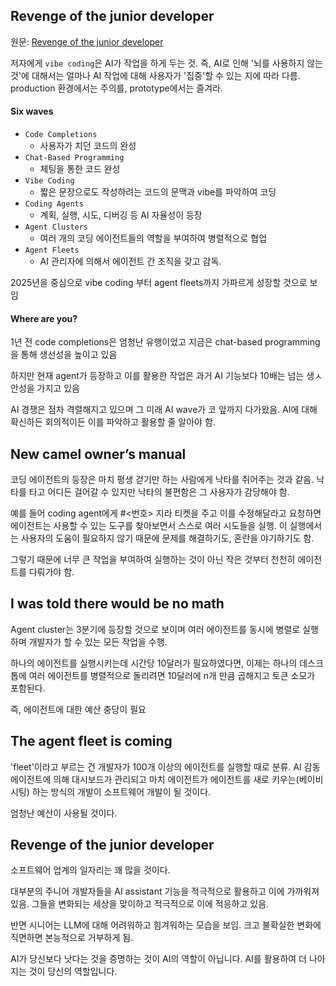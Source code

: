 ## Revenge of the junior developer

원문: [Revenge of the junior developer](https://sourcegraph.com/blog/revenge-of-the-junior-developer)

저자에게 `vibe coding`은 AI가 작업을 하게 두는 것. 즉, AI로 인해 '뇌를 사용하지 않는 것'에 대해서는 얼마나 AI 작업에 대해 사용자가 '집중'할 수 있는 지에 따라 다름. production 환경에서는 주의를, prototype에서는 즐겨라.

#### Six waves

-   `Code Completions`
    -   사용자가 치던 코드의 완성
-   `Chat-Based Programming`
    -   체팅을 통한 코드 완성
-   `Vibe Coding`
    -   짧은 문장으로도 작성하려는 코드의 문맥과 vibe를 파악하여 코딩
-   `Coding Agents`
    -   계획, 실행, 시도, 디버깅 등 AI 자율성이 등장
-   `Agent Clusters`
    -   여러 개의 코딩 에이전트들의 역할을 부여하여 병렬적으로 협업
-   `Agent Fleets`
    -   AI 관리자에 의해서 에이전트 간 조직을 갖고 감독.

2025년을 중심으로 vibe coding 부터 agent fleets까지 가파르게 성장할 것으로 보임

#### Where are you?

1년 전 code completions은 엄청난 유행이었고 지금은 chat-based programming을 통해 생선성을 높이고 있음

하지만 현재 agent가 등장하고 이를 활용한 작업은 과거 AI 기능보다 10배는 넘는 생ㅅ안성을 가지고 있음

AI 경쟁은 점차 격렬해지고 있으며 그 미래 AI wave가 코 앞까지 다가왔음. AI에 대해 확신하든 회의적이든 이를 파악하고 활용할 줄 알아야 함.

## New camel owner’s manual

코딩 에이전트의 등장은 마치 평생 걷기만 하는 사람에게 낙타를 쥐어주는 것과 같음. 낙타를 타고 어디든 걸어갈 수 있지만 낙타의 불편함은 그 사용자가 감당해야 함.

예를 들어 coding agent에게 #<번호> 지라 티켓을 주고 이를 수정해달라고 요청하면 에이전트는 사용할 수 있는 도구를 찾아보면서 스스로 여러 시도들을 실행. 이 실행에서는 사용자의 도움이 필요하지 않기 때문에 문제를 해결하기도, 혼란을 야기하기도 함.

그렇기 때문에 너무 큰 작업을 부여하여 실행하는 것이 아닌 작은 것부터 천천히 에이전트를 다뤄가야 함.

## I was told there would be no math

Agent cluster는 3분기에 등장할 것으로 보이며 여러 에이전트를 동시에 병렬로 실행하며 개발자가 할 수 있는 모든 작업을 수행.

하나의 에이전트를 실행시키는데 시간당 10달러가 필요하였다면, 이제는 하나의 데스크톱에 여러 에이전트를 병렬적으로 돌리려면 10달러에 n개 만큼 곱해지고 토큰 소모가 포함된다.

즉, 에이전트에 대한 예산 충당이 필요

## The agent fleet is coming

'fleet'이라고 부르는 건 개발자가 100개 이상의 에이전트를 실행할 때로 분류. AI 감동 에이전트에 의해 대시보드가 관리되고 마치 에이전트가 에이전트를 새로 키우는(베이비 시팅) 하는 방식의 개발이 소프트웨어 개발이 될 것이다.

엄청난 예산이 사용될 것이다.

## Revenge of the junior developer

소프트웨어 업계의 일자리는 꽤 많을 것이다.

대부분의 주니어 개발자들을 AI assistant 기능을 적극적으로 활용하고 이에 가까워져있음. 그들을 변화되는 세상을 맞이하고 적극적으로 이에 적응하고 있음.

반면 시니어는 LLM에 대해 어려워하고 힘겨워하는 모습을 보임. 크고 불확실한 변화에 직면하면 본능적으로 거부하게 됨.

AI가 당신보다 낫다는 것을 증명하는 것이 AI의 역할이 아닙니다. AI를 활용하여 더 나아지는 것이 당신의 역할입니다.
